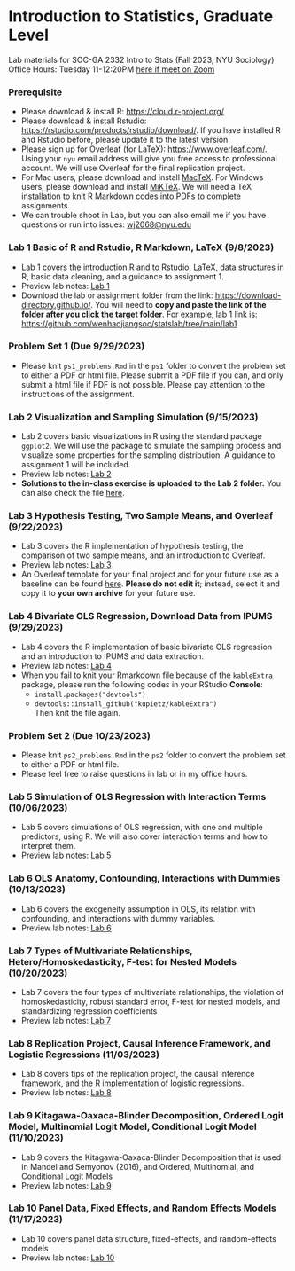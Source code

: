 # Introduction to Statistics, Graduate Level
Lab materials for SOC-GA 2332 Intro to Stats (Fall 2023, NYU Sociology) \
Office Hours: Tuesday 11-12:20PM [here if meet on Zoom](https://nyu.zoom.us/my/wenhaojiang)
 

### Prerequisite
+ Please download & install R: https://cloud.r-project.org/
+ Please download & install Rstudio: https://rstudio.com/products/rstudio/download/. If you have installed R and Rstudio before, please update it to the latest version.
+ Please sign up for Overleaf (for LaTeX): https://www.overleaf.com/. Using your `nyu` email address will give you free access to professional account. We will use Overleaf for the final replication project.
+ For Mac users, please download and install [MacTeX](https://tug.org/mactex/). For Windows users, please download and install [MiKTeX](https://miktex.org/download). We will need a TeX installation to knit R Markdown codes into PDFs to complete assignments.
+ We can trouble shoot in Lab, but you can also email me if you have questions or run into issues: wj2068@nyu.edu

### Lab 1 Basic of R and Rstudio, R Markdown, LaTeX (9/8/2023)
+ Lab 1 covers the introduction R and to Rstudio, LaTeX, data structures in R, basic data cleaning, and a guidance to assignment 1.
+ Preview lab notes: [Lab 1](https://htmlpreview.github.io/?https://github.com/wenhaojiangsoc/statslab/blob/main/lab1/lab1.html)
+ Download the lab or assignment folder from the link: https://download-directory.github.io/. You will need to **copy and paste the link of the folder after you click the target folder**. For example, lab 1 link is: https://github.com/wenhaojiangsoc/statslab/tree/main/lab1

### Problem Set 1 (Due 9/29/2023)
+ Please knit `ps1_problems.Rmd` in the `ps1` folder to convert the problem set to either a PDF or html file. Please submit a PDF file if you can, and only submit a html file if PDF is not possible. Please pay attention to the instructions of the assignment.

### Lab 2 Visualization and Sampling Simulation (9/15/2023)
+ Lab 2 covers basic visualizations in R using the standard package `ggplot2`. We will use the package to simulate the sampling process and visualize some properties for the sampling distribution. A guidance to assignment 1 will be included.
+ Preview lab notes: [Lab 2](https://htmlpreview.github.io/?https://github.com/wenhaojiangsoc/statslab/blob/main/lab2/lab2.html)
+ **Solutions to the in-class exercise is uploaded to the Lab 2 folder.** You can also check the file [here](https://htmlpreview.github.io/?https://github.com/wenhaojiangsoc/statslab/blob/main/lab2/solution.html).

### Lab 3 Hypothesis Testing, Two Sample Means, and Overleaf (9/22/2023)
+ Lab 3 covers the R implementation of hypothesis testing, the comparison of two sample means, and an introduction to Overleaf.
+ Preview lab notes: [Lab 3](https://htmlpreview.github.io/?https://github.com/wenhaojiangsoc/statslab/blob/main/lab3/lab3.html)
+ An Overleaf template for your final project and for your future use as a baseline can be found [here](https://www.overleaf.com/8539929553qtggbbwwpbvq). **Please do not edit it**; instead, select it and copy it to **your own archive** for your future use.

### Lab 4 Bivariate OLS Regression, Download Data from IPUMS (9/29/2023)
+ Lab 4 covers the R implementation of basic bivariate OLS regression and an introduction to IPUMS and data extraction.
+ Preview lab notes: [Lab 4](https://htmlpreview.github.io/?https://github.com/wenhaojiangsoc/statslab/blob/main/lab4/lab4.html)
+ When you fail to knit your Rmarkdown file because of the `kableExtra` package, please run the following codes in your RStudio **Console**:
    + `install.packages("devtools")`
    + `devtools::install_github("kupietz/kableExtra")` \
Then knit the file again.

### Problem Set 2 (Due 10/23/2023)
+ Please knit `ps2_problems.Rmd` in the `ps2` folder to convert the problem set to either a PDF or html file.
+ Please feel free to raise questions in lab or in my office hours.

### Lab 5 Simulation of OLS Regression with Interaction Terms (10/06/2023)
+ Lab 5 covers simulations of OLS regression, with one and multiple predictors, using R. We will also cover interaction terms and how to interpret them. 
+ Preview lab notes: [Lab 5](https://htmlpreview.github.io/?https://github.com/wenhaojiangsoc/statslab/blob/main/lab5/lab5.html)

### Lab 6 OLS Anatomy, Confounding, Interactions with Dummies (10/13/2023)
+ Lab 6 covers the exogeneity assumption in OLS, its relation with confounding, and interactions with dummy variables.
+ Preview lab notes: [Lab 6](https://htmlpreview.github.io/?https://github.com/wenhaojiangsoc/statslab/blob/main/lab6/lab6.html)

### Lab 7 Types of Multivariate Relationships, Hetero/Homoskedasticity, F-test for Nested Models (10/20/2023)
+ Lab 7 covers the four types of multivariate relationships, the violation of homoskedasticity, robust standard error, F-test for nested models, and standardizing regression coefficients
+ Preview lab notes: [Lab 7](https://htmlpreview.github.io/?https://github.com/wenhaojiangsoc/statslab/blob/main/lab7/lab7.html)

### Lab 8 Replication Project, Causal Inference Framework, and Logistic Regressions (11/03/2023)
+ Lab 8 covers tips of the replication project, the causal inference framework, and the R implementation of logistic regressions.
+ Preview lab notes: [Lab 8](https://htmlpreview.github.io/?https://github.com/wenhaojiangsoc/statslab/blob/main/lab8/lab8.html)

### Lab 9 Kitagawa-Oaxaca-Blinder Decomposition, Ordered Logit Model, Multinomial Logit Model, Conditional Logit Model (11/10/2023)
+ Lab 9 covers the Kitagawa-Oaxaca-Blinder Decomposition that is used in Mandel and Semyonov (2016), and Ordered, Multinomial, and Conditional Logit Models
+ Preview lab notes: [Lab 9](https://htmlpreview.github.io/?https://github.com/wenhaojiangsoc/statslab/blob/main/lab9/lab9.html)

### Lab 10 Panel Data, Fixed Effects, and Random Effects Models (11/17/2023)
+ Lab 10 covers panel data structure, fixed-effects, and random-effects models
+ Preview lab notes: [Lab 10](https://htmlpreview.github.io/?https://github.com/wenhaojiangsoc/statslab/blob/main/lab10/lab10.html)
